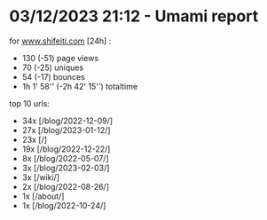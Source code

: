 # 03/12/2023 21:12 - Umami report
for www.shifeiti.com [24h] :

 - 130 (-51) page views
 - 70 (-25) uniques
 - 54 (-17) bounces
 - 1h 1' 58'' (-2h 42' 15'') totaltime


top 10 urls:
 - 34x [/blog/2022-12-09/]
 - 27x [/blog/2023-01-12/]
 - 23x [/]
 - 19x [/blog/2022-12-22/]
 - 8x [/blog/2022-05-07/]
 - 3x [/blog/2023-02-03/]
 - 3x [/wiki/]
 - 2x [/blog/2022-08-26/]
 - 1x [/about/]
 - 1x [/blog/2022-10-24/]


